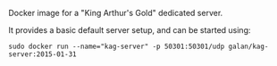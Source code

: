 Docker image for a "King Arthur's Gold" dedicated server.

It provides a basic default server setup, and can be started using:

    sudo docker run --name="kag-server" -p 50301:50301/udp galan/kag-server:2015-01-31

